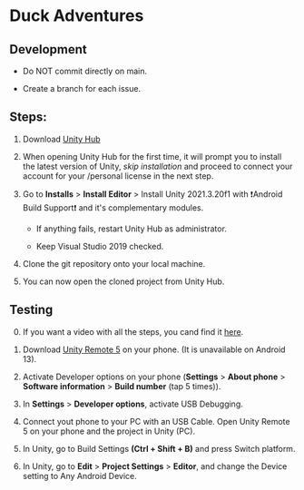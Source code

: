 # Duck Adventures

## Development

* Do NOT commit directly on main.

* Create a branch for each issue.


## Steps:

1. Download [Unity Hub](https://unity.com/download) 

2. When opening Unity Hub for the first time, it will prompt you to install the latest version of Unity, _skip installation_ and proceed to connect your account for your /personal license in the next step.

3.  Go to **Installs** > **Install Editor** > Install Unity 2021.3.20f1 with :exclamation:Android Build Support:exclamation: and it's complementary modules.
    - If anything fails, restart Unity Hub as administrator.

    - Keep Visual Studio 2019 checked.

4. Clone the git repository onto your local machine.

5. You can now open the cloned project from Unity Hub.


## Testing
0. If you want a video with all the steps, you cand find it [here](https://youtu.be/CGleQZVgdN4).

1. Download [Unity Remote 5](https://play.google.com/store/apps/details?id=com.unity3d.mobileremote&hl=en_US&pli=1) on your phone. (It is unavailable on Android 13).

2. Activate Developer options on your phone (**Settings** > **About phone** > **Software information** > **Build number** (tap 5 times)).

3. In **Settings** > **Developer options**, activate USB Debugging.

4. Connect yout phone to your PC with an USB Cable. Open Unity Remote 5 on your phone and the project in Unity (PC).

5. In Unity, go to Build Settings **(Ctrl + Shift + B)** and press Switch platform.

6. In Unity, go to **Edit** > **Project Settings** > **Editor**, and change the Device setting to Any Android Device.



